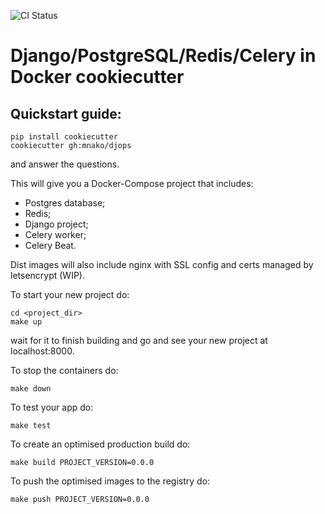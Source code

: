 ![CI Status](https://github.com/mnako/cookiecutter-django-postgres-redis-celery/workflows/CI/badge.svg)

# Django/PostgreSQL/Redis/Celery in Docker cookiecutter

##  Quickstart guide:

    pip install cookiecutter
    cookiecutter gh:mnako/djops

and answer the questions.

This will give you a Docker-Compose project that includes:

* Postgres database;
* Redis; 
* Django project;
* Celery worker;
* Celery Beat.

Dist images will also include nginx with SSL config and certs managed by 
letsencrypt (WIP).

To start your new project do:

    cd <project_dir>
    make up

wait for it to finish building and go and see your new project at 
localhost:8000.

To stop the containers do:

    make down
    
To test your app do:

    make test
    
To create an optimised production build do:

    make build PROJECT_VERSION=0.0.0
    
To push the optimised images to the registry do:

    make push PROJECT_VERSION=0.0.0
